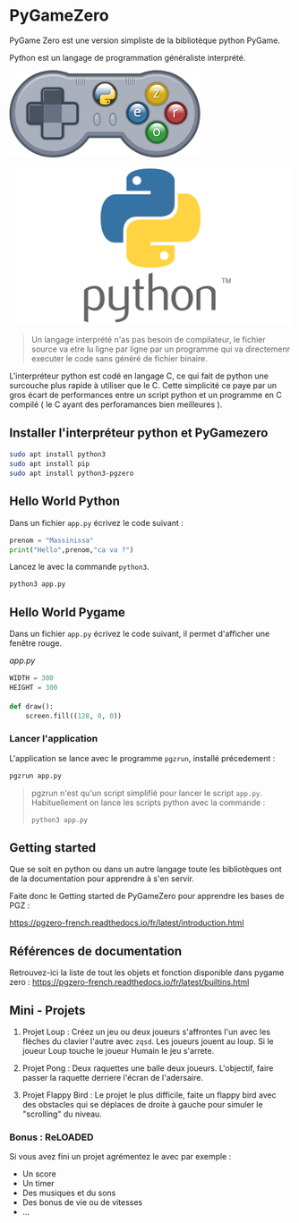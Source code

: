 # PyGameZero
PyGame Zero est une version simpliste de la bibliotèque python PyGame.

Python est un langage de programmation généraliste interprété.

![alt text](image.png)

![alt text](image-1.png)

> Un langage interprété n'as pas besoin de compilateur, le fichier source va etre lu ligne par ligne par un programme qui va directemenr executer le code sans généré de fichier binaire.


L'interpréteur python est codé en langage C, ce qui fait de python une surcouche plus rapide à utiliser que le C. Cette simplicité ce paye par un gros écart de performances entre un script python et un programme en C compilé ( le C ayant des perforamances bien meilleures ).

## Installer l'interpréteur python et PyGamezero

```bash
sudo apt install python3
sudo apt install pip
sudo apt install python3-pgzero
```

## Hello World Python
Dans un fichier `app.py` écrivez le code suivant :

```python
prenom = "Massinissa"
print("Hello",prenom,"ca va ?")
```
Lancez le avec la commande `python3`.
```bash
python3 app.py
```

## Hello World Pygame
Dans un fichier `app.py` écrivez le code suivant, il permet d'afficher une fenêtre rouge.

*app.py*
```python
WIDTH = 300
HEIGHT = 300

def draw():
    screen.fill((128, 0, 0))
```

### Lancer l'application
L'application se lance avec le programme `pgzrun`, installé précedement :

```bash
pgzrun app.py
```

> pgzrun n'est qu'un script simplifié pour lancer le script `app.py`.
> Habituellement on lance les scripts python avec la commande :
>```bash
>python3 app.py
>```


## Getting started
Que se soit en python ou dans un autre langage toute les bibliotèques ont de la documentation pour apprendre à s'en servir.

Faite donc le Getting started de PyGameZero pour apprendre les bases de PGZ :

https://pgzero-french.readthedocs.io/fr/latest/introduction.html

## Références de documentation
Retrouvez-ici la liste de tout les objets et fonction disponible dans pygame zero :
https://pgzero-french.readthedocs.io/fr/latest/builtins.html

## Mini - Projets

1. Projet Loup : Créez un jeu ou deux joueurs s'affrontes l'un avec les flèches du clavier l'autre avec `zqsd`. Les joueurs jouent au loup. Si le joueur Loup touche le joueur Humain le jeu s'arrete.

2. Projet Pong : Deux raquettes une balle deux joueurs. L'objectif, faire passer la raquette derriere l'écran de l'adersaire.

3. Projet Flappy Bird : Le projet le plus difficile, faite un flappy bird avec des obstacles qui se déplaces de droite à gauche pour simuler le "scrolling" du niveau.

### Bonus : ReLOADED
Si vous avez fini un projet agrémentez le avec par exemple : 
- Un score
- Un timer
- Des musiques et du sons
- Des bonus de vie ou de vitesses
- ...